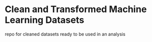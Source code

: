 # Clean and Transformed Machine Learning Datasets
 repo for cleaned datasets ready to be used in an analysis
